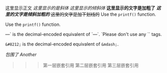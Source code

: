 这里显示正文
*这里显示的是斜体*
_这里显示的倾斜体_
**这里显示的文字是加粗了**
***这里的文字是倾斜加粗的***
~~这里的文字是加下划线的~~
Use the `printf()` function.
<p>Use the <code>printf()</code> function.</p>
&#8212;` is the decimal-encoded equivalent of `&mdash;`.
`Please don't use any `<blink>` tags.

<p><code>&amp;#8212;</code> is the decimal-encoded
equivalent of <code>&amp;mdash;</code>.</p>

*包围了*
_Another_
>>>第一层嵌套引用
>>第二层嵌套引用
>第三层嵌套引用